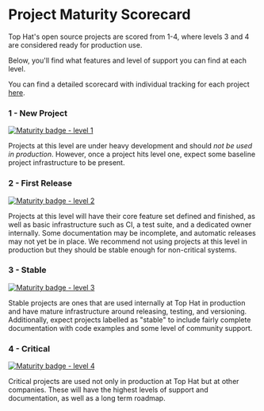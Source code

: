 # Project Maturity Scorecard

Top Hat's open source projects are scored from 1-4, where levels 3 and 4 are considered ready for production use.

Below, you'll find what features and level of support you can find at each level.

You can find a detailed scorecard with individual tracking for each project [here](https://docs.google.com/spreadsheets/d/1O-xPdpJljdSjtO2-LlkhrrjgvK-GX99mEBZMLyEW2qo/edit?usp=sharing).

### 1 - New Project
[![Maturity badge - level 1](https://img.shields.io/badge/Maturity-Level%201%20--%20New%20Project-yellow.svg)](https://github.com/tophat/getting-started/blob/master/scorecard.md)

Projects at this level are under heavy development and should _not be used in production_. However, once a project hits level one, expect some baseline project infrastructure to be present.

### 2 - First Release
[![Maturity badge - level 2](https://img.shields.io/badge/Maturity-Level%202%20--%20First%20Release-yellowgreen.svg)](https://github.com/tophat/getting-started/blob/master/scorecard.md)

Projects at this level will have their core feature set defined and finished, as well as basic
infrastructure such as CI, a test suite, and a dedicated owner internally. Some documentation may be incomplete, and automatic releases may not yet be in place. We recommend not using projects at
this level in production but they should be stable enough for non-critical systems. 

### 3 - Stable
[![Maturity badge - level 3](https://img.shields.io/badge/Maturity-Level%203%20--%20Stable-green.svg)](https://github.com/tophat/getting-started/blob/master/scorecard.md)

Stable projects are ones that are used internally at Top Hat in production and have mature
infrastructure around releasing, testing, and versioning. Additionally, expect projects labelled 
as "stable" to include fairly complete documentation with code examples and some level of
community support. 

### 4 - Critical
[![Maturity badge - level 4](https://img.shields.io/badge/Maturity-Level%204%20--%20Critical-brightgreen.svg)](https://github.com/tophat/getting-started/blob/master/scorecard.md)

Critical projects are used not only in production at Top Hat but at other companies. These will
have the highest levels of support and documentation, as well as a long term roadmap.

